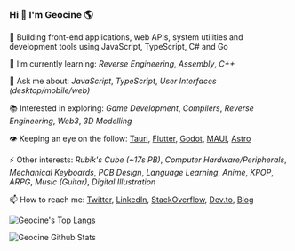 ### Hi 👋 I'm Geocine 🌎
🔭 Building front-end applications, web APIs, system utilities and development tools using JavaScript, TypeScript, C# and Go

🌱 I’m currently learning: _Reverse Engineering_, _Assembly_, _C++_

💬 Ask me about: _JavaScript_, _TypeScript_, _User Interfaces_ _(desktop/mobile/web)_

📚 Interested in exploring: _Game Development_, _Compilers_, _Reverse Engineering_, _Web3_, _3D Modelling_

👁️ Keeping an eye on the follow: [Tauri](https://github.com/tauri-apps/tauri), [Flutter](https://github.com/flutter/flutter), [Godot](https://github.com/godotengine/godot), [MAUI](https://github.com/dotnet/maui), [Astro](https://github.com/snowpackjs/astro)

⚡ Other interests: _Rubik's Cube_ _(~17s PB)_, _Computer Hardware/Peripherals_, _Mechanical Keyboards_, _PCB Design_, _Language Learning_, _Anime_, _KPOP_, _ARPG_, _Music (Guitar)_, _Digital Illustration_

📫 How to reach me: [Twitter](https://twitter.com/aivandroid), [LinkedIn](https://www.linkedin.com/in/aivan/), [StackOverflow](https://stackoverflow.com/users/372935/aivan-monceller), [Dev.to](https://dev.to/geocine), [Blog](https://aivan.io)

![Geocine's Top Langs](https://github-readme-stats.vercel.app/api/top-langs?username=geocine&count_private=true&show_icons=true&theme=dark&layout=compact)

![Geocine Github Stats](https://github-readme-stats.vercel.app/api?username=geocine&count_private=true&show_icons=true&theme=dark)
